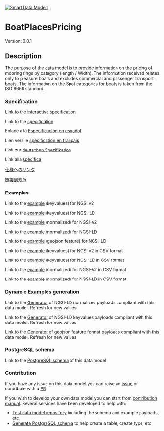 [![Smart Data Models](https://smartdatamodels.org/wp-content/uploads/2022/01/SmartDataModels_logo.png "Logo")](https://smartdatamodels.org)
# BoatPlacesPricing
Version: 0.0.1

## Description 

The purpose of the data model is to provide information on the pricing of mooring rings by category (length / Width). The information received relates only to pleasure boats and excludes commercial and passenger transport boats. The information on the Spot categories for boats is taken from the ISO 8666 standard.
### Specification

Link to the [interactive specification](https://swagger.lab.fiware.org/?url=https://smart-data-models.github.io/dataModel.Ports/BoatPlacesPricing/swagger.yaml)

Link to the [specification](https://github.com/smart-data-models/dataModel.Ports/blob/master/BoatPlacesPricing/doc/spec.md)

Enlace a la [Especificación en español](https://github.com/smart-data-models/dataModel.Ports/blob/master/BoatPlacesPricing/doc/spec_ES.md)

Lien vers le [spécification en français](https://github.com/smart-data-models/dataModel.Ports/blob/master/BoatPlacesPricing/doc/spec_FR.md)

Link zur [deutschen Spezifikation](https://github.com/smart-data-models/dataModel.Ports/blob/master/BoatPlacesPricing/doc/spec_DE.md)

Link alla [specifica](https://github.com/smart-data-models/dataModel.Ports/blob/master/BoatPlacesPricing/doc/spec_IT.md)

[仕様へのリンク](https://github.com/smart-data-models/dataModel.Ports/blob/master/BoatPlacesPricing/doc/spec_JA.md)

[链接到规范](https://github.com/smart-data-models/dataModel.Ports/blob/master/BoatPlacesPricing/doc/spec_ZH.md)
### Examples

Link to the [example](https://smart-data-models.github.io/dataModel.Ports/BoatPlacesPricing/examples/example.json) (keyvalues) for NGSI v2

Link to the [example](https://smart-data-models.github.io/dataModel.Ports/BoatPlacesPricing/examples/example.jsonld) (keyvalues) for NGSI-LD

Link to the [example](https://smart-data-models.github.io/dataModel.Ports/BoatPlacesPricing/examples/example-normalized.json) (normalized) for NGSI-V2

Link to the [example](https://smart-data-models.github.io/dataModel.Ports/BoatPlacesPricing/examples/example-normalized.jsonld) (normalized) for NGSI-LD

Link to the [example](https://smart-data-models.github.io/dataModel.Ports/BoatPlacesPricing/examples/example-geojsonfeature.json) (geojson feature) for NGSI-LD

Link to the [example](https://smart-data-models.github.io/dataModel.Ports/BoatPlacesPricing/examples/example.json.csv) (keyvalues) for NGSI v2 in CSV format

Link to the [example](https://smart-data-models.github.io/dataModel.Ports/BoatPlacesPricing/examples/example.jsonld.csv) (keyvalues) for NGSI-LD in CSV format

Link to the [example](https://smart-data-models.github.io/dataModel.Ports/BoatPlacesPricing/examples/example-normalized.json.csv) (normalized) for NGSI-V2 in CSV format

Link to the [example](https://smart-data-models.github.io/dataModel.Ports/BoatPlacesPricing/examples/example-normalized.jsonld.csv) (normalized) for NGSI-LD in CSV format
### Dynamic Examples generation

Link to the [Generator](https://smartdatamodels.org/extra/ngsi-ld_generator.php?schemaUrl=https://raw.githubusercontent.com/smart-data-models/dataModel.Ports/master/BoatPlacesPricing/schema.json&email=info@smartdatamodels.org) of NGSI-LD normalized payloads compliant with this data model. Refresh for new values

Link to the [Generator](https://smartdatamodels.org/extra/ngsi-ld_generator_keyvalues.php?schemaUrl=https://raw.githubusercontent.com/smart-data-models/dataModel.Ports/master/BoatPlacesPricing/schema.json&email=info@smartdatamodels.org) of NGSI-LD keyvalues payloads compliant with this data model. Refresh for new values

Link to the [Generator](https://smartdatamodels.org/extra/geojson_features_generator.php?schemaUrl=https://raw.githubusercontent.com/smart-data-models/dataModel.Ports/master/BoatPlacesPricing/schema.json&email=info@smartdatamodels.org) of geojson feature format payloads compliant with this data model. Refresh for new values
### PostgreSQL schema

Link to the [PostgreSQL schema](https://smart-data-models.github.io/dataModel.Ports/BoatPlacesPricing/schema.sql) of this data model
### Contribution

 If you have any issue on this data model you can raise an [issue](https://github.com/smart-data-models/dataModel.Ports/issues)  or contribute with a [PR](https://github.com/smart-data-models/dataModel.Ports/pulls)

 If you wish to develop your own data model you can start from [contribution manual](https://bit.ly/contribution_manual). Several services have been developed to help with: 
 - [Test data model repository](https://smartdatamodels.org/index.php/data-models-contribution-api/) including the schema and example payloads, etc
 - [Generate PostgreSQL schema](https://smartdatamodels.org/index.php/sql-service/) to help create a table, create type, etc